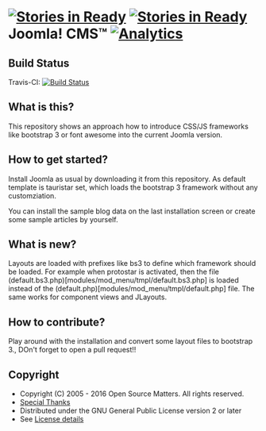 [![Stories in Ready](https://badge.waffle.io/Digital-Peak-Incubator/tpl_tauristar.png?label=ready&title=Ready)](https://waffle.io/Digital-Peak-Incubator/tpl_tauristar)
[![Stories in Ready](https://badge.waffle.io/Digital-Peak-Incubator/tpl_tauristar.png?label=ready&title=Ready)](https://waffle.io/Digital-Peak-Incubator/tpl_tauristar)
Joomla! CMS™ [![Analytics](https://ga-beacon.appspot.com/UA-544070-3/joomla-cms/readme)](https://github.com/igrigorik/ga-beacon)
====================

Build Status
---------------------
Travis-CI: [![Build Status](https://travis-ci.org/Digital-Peak-Incubator/tpl_tauristar.svg?branch=staging)](https://travis-ci.org/Digital-Peak-Incubator/tpl_tauristar)

What is this?
---------------------
This repository shows an approach how to introduce CSS/JS frameworks like bootstrap 3 or font awesome into the current Joomla version.

How to get started?
---------------------
Install Joomla as usual by downloading it from this repository. As default template is tauristar set, which loads the bootstrap 3 framework without any customziation.

You can install the sample blog data on the last installation screen or create some sample articles by yourself.

What is new?
---------------------
Layouts are loaded with prefixes like bs3 to define which framework should be loaded. For example when protostar is activated, then the file (default.bs3.php)[modules/mod_menu/tmpl/default.bs3.php] is loaded instead of the (default.php)[modules/mod_menu/tmpl/default.php] file. The same works for component views and JLayouts.

How to contribute?
---------------------
Play around with the installation and convert some layout files to bootstrap 3., DOn't forget to open a pull request!! 

Copyright
---------------------
* Copyright (C) 2005 - 2016 Open Source Matters. All rights reserved.
* [Special Thanks](https://docs.joomla.org/Joomla!_Credits_and_Thanks)
* Distributed under the GNU General Public License version 2 or later
* See [License details](https://docs.joomla.org/Joomla_Licenses)
